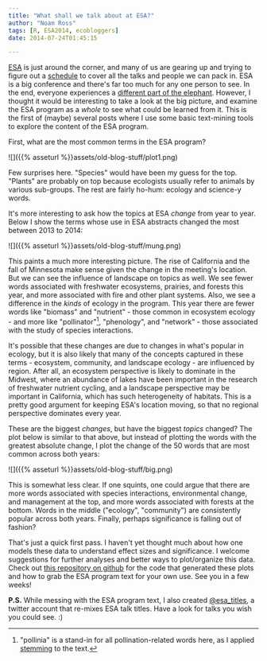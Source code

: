 ```yaml
---
title: "What shall we talk about at ESA?"
author: "Noam Ross"
tags: [R, ESA2014, ecobloggers]
date: 2014-07-24T01:45:15

--- 
```



[ESA](http://esa.org/am/) is just around the corner, and many of us are
gearing up and trying to figure out a
[schedule](http://eco.confex.com/eco/2014/schedule/index.cgi) to cover
all the talks and people we can pack in. ESA is a big conference and
there's far too much for any one person to see. In the end, everyone
experiences a [different part of the
elephant](http://en.wikipedia.org/wiki/Blind_men_and_an_elephant).
However, I thought it would be interesting to take a look at the big
picture, and examine the ESA program as a *whole* to see what could be
learned from it. This is the first of (maybe) several posts where I use
some basic text-mining tools to explore the content of the ESA program.

First, what are the most common terms in the ESA program?

![]({{% asseturl %}}assets/old-blog-stuff/plot1.png)

Few surprises here. "Species" would have been my guess for the top.
"Plants" are probably on top because ecologists usually refer to animals
by various sub-groups. The rest are fairly ho-hum: ecology and science-y
words.

It's more interesting to ask how the topics at ESA *change*
from year to year. Below I show the terms whose use in ESA abstracts
changed the most between 2013 to 2014:

![]({{% asseturl %}}assets/old-blog-stuff/mung.png)

This paints a much more interesting picture. The rise of California and
the fall of Minnesota make sense given the change in the meeting's
location. But we can see the influence of landscape on topics as well.
We see fewer words associated with freshwater ecosystems, prairies, and
forests this year, and more associated with fire and other plant
systems. Also, we see a difference in the *kinds* of ecology in the
program. This year there are fewer words like "biomass" and "nutrient" -
those common in ecosystem ecology - and more like "pollinator"[^1],
"phenology", and "network" - those associated with the study of species
interactions.

It's possible that these changes are due to changes in what's popular in
ecology, but it is also likely that many of the concepts captured in
these terms - ecosystem, community, and landscape ecology - are
influenced by region. After all, an ecosystem perspective is likely to
dominate in the Midwest, where an abundance of lakes have been important
in the research of freshwater nutrient cycling, and a landscape
perspective may be important in California, which has such heterogeneity
of habitats. This is a pretty good argument for keeping ESA's location
moving, so that no regional perspective dominates every year.

These are the biggest *changes*, but have the biggest *topics* changed? The
plot below is similar to that above, but instead of plotting the words with the
greatest absolute change, I plot the change of the 50 words that are most
common across both years:

![]({{% asseturl %}}assets/old-blog-stuff/big.png)

This is somewhat less clear. If one squints, one could argue that there
are more words associated with species interactions, environmental
change, and management at the top, and more words associated with
forests at the bottom.  Words in the middle ("ecology", "community") are consistently popular across both years.  Finally, perhaps significance is falling out of fashion?

That's just a quick first pass. I haven't yet thought much about how one models these data to understand effect sizes and significance. I welcome suggestions for further
analyses and better ways to plot/organize this data. Check out [this repository on
github](https://github.com/noamross/esaprog) for the code that generated
these plots and how to grab the ESA program text for your own use. See
you in a few weeks!

**P.S.** While messing with the ESA program text, I also created [\@esa_titles](http://twitter.com/esa_titles), a twitter account that re-mixes
ESA talk titles. Have a look for talks you wish you could see. :)

[^1]: "pollinia" is a stand-in for all pollination-related words here,
    as I applied [stemming](http://en.wikipedia.org/wiki/Stemming) to
    the text.
